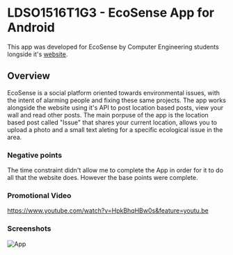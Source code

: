 # LDSO1516T1G3 - EcoSense App for Android

This app was developed for EcoSense by Computer Engineering students longside it's [website](http://ecosense.herokuapp.com/).

## Overview

EcoSense is a social platform oriented towards environmental issues, with the intent of alarming people and fixing these same projects.
The app works alongside the website using it's API to post location based posts, view your wall and read other posts. The main porpuse of the app is the location based post called "Issue" that shares your current location, allows you to upload a photo and a small text aleting for a specific ecological issue in the area.

### Negative points

The time constraint didn't allow me to complete the App in order for it to do all that the website does. However the base points were complete.

### Promotional Video

https://www.youtube.com/watch?v=HpkBhqHBw0s&feature=youtu.be

### Screenshots

![App](https://i.gyazo.com/80bffe98bb0b13c10eb55ea349541826.png)




